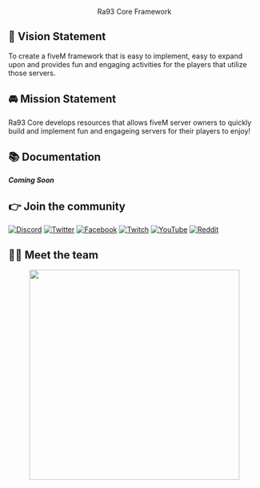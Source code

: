 <p align="center">
  Ra93 Core Framework
</p>

## :eyes: Vision Statement

To create a fiveM framework that is easy to implement, easy to expand upon and provides fun and engaging activities for the players that utilize those servers.

## :oncoming_automobile: Mission Statement

Ra93 Core develops resources that allows fiveM server owners to quickly build and implement fun and engageing servers for their players to enjoy!

## 📚 Documentation
***Coming Soon***

## 👉 Join the community
[![Discord](https://img.shields.io/badge/Discord-%237289DA.svg?style=for-the-badge&logo=discord&logoColor=white)](https://discord.gg/fjuefUa)
[![Twitter](https://img.shields.io/badge/Twitter-%231DA1F2.svg?style=for-the-badge&logo=Twitter&logoColor=white)](https://twitter.com/Ra93Core)
[![Facebook](https://img.shields.io/badge/Facebook-%231877F2.svg?style=for-the-badge&logo=Facebook&logoColor=white)](https://www.facebook.com/groups/568926937910479)
[![Twitch](https://img.shields.io/badge/Twitch-%239146FF.svg?style=for-the-badge&logo=Twitch&logoColor=white)](https://www.twitch.tv/r0adra93)
[![YouTube](https://img.shields.io/badge/YouTube-%23FF0000.svg?style=for-the-badge&logo=YouTube&logoColor=white)](https://www.youtube.com/@doingitonpurpose)
[![Reddit](https://img.shields.io/badge/Reddit-FF4500?style=for-the-badge&logo=reddit&logoColor=white)](https://www.reddit.com/r/Ra93Core/)

## 👨‍💻 Meet the team
<p align="center">
 <img width="420" src=https://github-readme-stats.vercel.app/api?username=R0adRa93&count_private=true&show_icons=true&title_color=dc143c&text_color=ffffff&icon_color=dc143c&hide_border=true&bg_color=282a36&layout=compact&hide_title=false&hide_rank=false>
</p>
